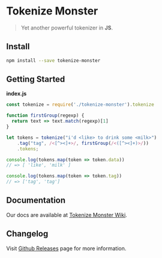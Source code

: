 Tokenize Monster
================

> Yet another powerful tokenizer in **JS**.

Install
-------

```bash
npm install --save tokenize-monster
```

Getting Started
---------------

**index.js**

```javascript
const tokenize = require('./tokenize-monster').tokenize

function firstGroup(regexp) {
  return text => text.match(regexp)[1]
}

let tokens = tokenize("i'd <like> to drink some <milk>")
	.tag("tag", /<[^><]+>/, firstGroup(/<([^><]+)>/))
	.tokens;

console.log(tokens.map(token => token.data))
// => [ 'like', 'milk' ]

console.log(tokens.map(token => token.tag))
// => ['tag', 'tag']
```

Documentation
-------------

Our docs are available at [Tokenize Monster Wiki](https://github.com/clitetailor/tokenize-monster/wiki).

Changelog
---------

Visit [Github Releases](https://github.com/clitetailor/tokenize-monster/releases) page for more information.

